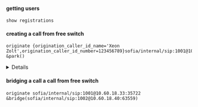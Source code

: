 #### getting users
```
show registrations
```

#### creating a call from free switch
```
originate {origination_caller_id_name='Xeon Zolt',origination_caller_id_number=123456789}sofia/internal/sip:1001@10.60.18.33:35722 &park()
```
<details>
originate --> command

{ } --> to set caller info 

 |___ origination_caller_id_name --> set caller name
 
 |___ origination_caller_id_number --> set caller id number
 
 sofia/internal --> channel
 sip:1001@10.60.18.33:35722 --> address
</details>

#### bridging a call a call from free switch
```
originate sofia/internal/sip:1001@10.60.18.33:35722 &bridge(sofia/internal/sip:1002@10.60.18.40:63559)
```

